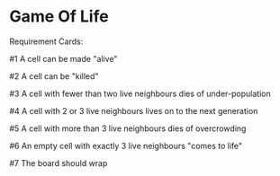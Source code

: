 # Game Of Life

Requirement Cards:

#1 A cell can be made "alive"

#2 A cell can be "killed"

#3 A cell with fewer than two live neighbours dies of under-population

#4 A cell with 2 or 3 live neighbours lives on to the next generation

#5 A cell with more than 3 live neighbours dies of overcrowding

#6 An empty cell with exactly 3 live neighbours "comes to life"

#7 The board should wrap
